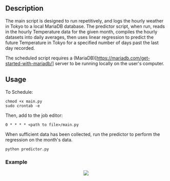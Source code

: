 ## Description

The main script is designed to run repetitively, and logs the hourly weather in Tokyo to a
local MariaDB database.
The predictor script, when run, reads in the hourly Temperature data
for the given month, compiles the hourly datasets into daily averages,
then uses linear regression to predict the future Temperature in Tokyo for a
specified number of days past the last day recorded.

The scheduled script requires a (MariaDB)[https://mariadb.com/get-started-with-mariadb/] server to be running locally on the user's computer. 

## Usage

To Schedule:
```
chmod +x main.py
sudo crontab -e
```

Then, add to the job editor:

```
0 * * * * <path to file>/main.py
```

When sufficient data has been collected, run the predictor to perform the
regression on the month's data.

```
python predictor.py
```

### Example
<p align="center">
  <img src="https://github.com/rp-mullen/tokyo-weather/blob/main/output.png"/>
</p>
